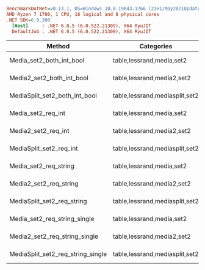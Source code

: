 ``` ini

BenchmarkDotNet=v0.13.1, OS=Windows 10.0.19043.1766 (21H1/May2021Update)
AMD Ryzen 7 1700, 1 CPU, 16 logical and 8 physical cores
.NET SDK=6.0.300
  [Host]     : .NET 6.0.5 (6.0.522.21309), X64 RyuJIT
  DefaultJob : .NET 6.0.5 (6.0.522.21309), X64 RyuJIT


```
|                            Method |                     Categories |       Mean |    Error |   StdDev |
|---------------------------------- |------------------------------- |-----------:|---------:|---------:|
|          Media_set2_both_int_bool |      table,lessrand,media,set2 |   221.1 ms |  2.18 ms |  1.82 ms |
|         Media2_set2_both_int_bool |     table,lessrand,media2,set2 |   206.7 ms |  3.15 ms |  3.24 ms |
|     MediaSplit_set2_both_int_bool | table,lessrand,mediasplit,set2 |   415.4 ms |  4.85 ms |  4.30 ms |
|                Media_set2_req_int |      table,lessrand,media,set2 |   172.6 ms |  3.14 ms |  2.93 ms |
|               Media2_set2_req_int |     table,lessrand,media2,set2 |   171.7 ms |  3.06 ms |  2.87 ms |
|           MediaSplit_set2_req_int | table,lessrand,mediasplit,set2 |   335.1 ms |  2.44 ms |  2.16 ms |
|             Media_set2_req_string |      table,lessrand,media,set2 |   169.9 ms |  3.34 ms |  6.52 ms |
|            Media2_set2_req_string |     table,lessrand,media2,set2 |   267.0 ms |  4.74 ms |  6.33 ms |
|        MediaSplit_set2_req_string | table,lessrand,mediasplit,set2 | 1,711.8 ms | 12.88 ms | 12.05 ms |
|      Media_set2_req_string_single |      table,lessrand,media,set2 |   250.6 ms |  3.89 ms |  5.19 ms |
|     Media2_set2_req_string_single |     table,lessrand,media2,set2 |   131.5 ms |  2.42 ms |  3.92 ms |
| MediaSplit_set2_req_string_single | table,lessrand,mediasplit,set2 |   960.7 ms | 11.23 ms | 10.51 ms |
